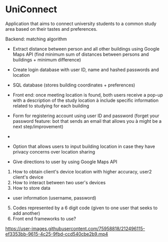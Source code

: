 # UniConnect
Application that aims to connect university students to a common study area based on their tastes and preferences.

Backend: matching algorithm 
-	Extract distance between person and all other buildings using Google Maps API (find minimum sum of distances between persons and buildings + minimum difference)
-	Create login database with user ID, name and hashed passwords and location
-	SQL database (stores building coordinates + preferences)
-	Front end: once meeting location is found, both users receive a pop-up with a description of the study location à include specific information related to studying for each building
-	Form for registering account using user ID and password (forget your password feature: bot that sends an email that allows you à might be a next step/improvement)
-	

-	Option that allows users to input building location in case they have privacy concerns over location sharing 

-	Give directions to user by using Google Maps API

1) How to obtain client's device location with higher accuracy, user2 client's device
2) How to interact between two user's devices
3) How to store data
- user information (username, password)
5) Codes represented by a 6 digit code (given to one user that seeks to add another)
6) Front end frameworks to use?



https://user-images.githubusercontent.com/75958818/212496115-ef3353bb-9615-4c25-9fbd-ccd540cbe2b9.mp4



